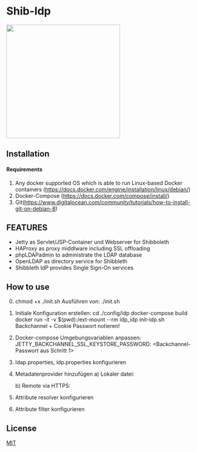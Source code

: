 Shib-Idp
===============
<img src="http://aegisidentity.com/identity-software/wp-content/uploads/shib_square.jpg" width="300"/>


## Installation

#### Requirements

1. Any docker supported OS which is able to run Linux-based Docker containers (https://docs.docker.com/engine/installation/linux/debian/)
2. Docker-Compose (https://docs.docker.com/compose/install/)
3. Git(https://www.digitalocean.com/community/tutorials/how-to-install-git-on-debian-8)

## FEATURES
 - Jetty as Servlet/JSP-Container und Webserver for Shibboleth
 - HAProxy as proxy middlware including SSL offloading
 - phpLDAPadmin to administrate the LDAP database
 - OpenLDAP as directory service for Shibbleth
 - Shibbleth IdP provides Single Sign-On services 

## How to use
0. chmod +x ./init.sh
   Ausführen von: ./init.sh

1. Initiale Konfiguration erstellen:
	cd ./config/idp	
	docker-compose build
	docker run -it -v $(pwd):/ext-mount --rm idp_idp  init-idp.sh
	Backchannel + Cookie Passwort notieren!
	
2. Docker-compose Umgebungsvariablen anpassen:
	JETTY_BACKCHANNEL_SSL_KEYSTORE_PASSWORD: <Backchannel-Passwort aus Schritt 1>
	
4. ldap.properties, idp.properties konfigurieren

5. Metadatenprovider hinzufügen
	a) Lokaler datei:
		<MetadataProvider id="sp-lr.shib"  xsi:type="FilesystemMetadataProvider" metadataFile="%{idp.home}/metadata/sp-metadata.xml"/>
		
	b) Remote via HTTPS:
		

6. Attribute resolver konfigurieren
7. Attribute filter konfigurieren



## License

[MIT](LICENSE)
